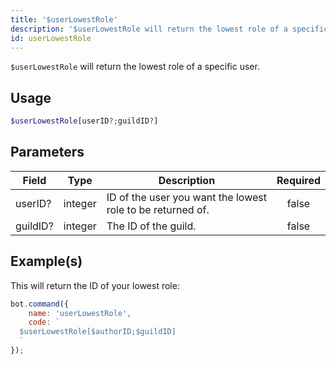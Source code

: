 ```yaml
---
title: '$userLowestRole'
description: '$userLowestRole will return the lowest role of a specific user.'
id: userLowestRole
---
```


`$userLowestRole` will return the lowest role of a specific user.

## Usage

```php
$userLowestRole[userID?;guildID?]
```

## Parameters

| Field    | Type    | Description                                                | Required |
| -------- | ------- | ---------------------------------------------------------- |:--------:|
| userID?  | integer | ID of the user you want the lowest role to be returned of. |  false   |
| guildID? | integer | The ID of the guild.                                       |  false   |

## Example(s)

This will return the ID of your lowest role:

```javascript
bot.command({
    name: 'userLowestRole',
    code: `
  $userLowestRole[$authorID;$guildID]
  `
});
```
